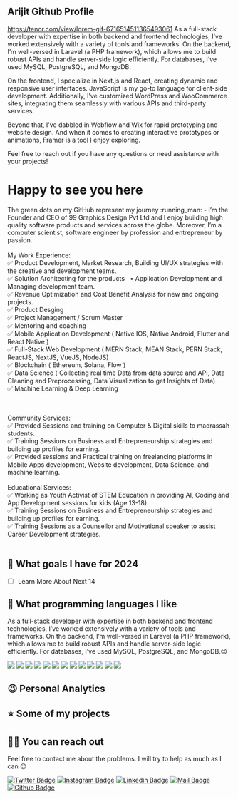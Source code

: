 ## Arijit Github Profile
https://tenor.com/view/lorem-gif-6716514511365493061
As a full-stack developer with expertise in both backend and frontend technologies, I’ve worked extensively with a variety of tools and frameworks. On the backend, I’m well-versed in Laravel (a PHP framework), which allows me to build robust APIs and handle server-side logic efficiently. For databases, I’ve used MySQL, PostgreSQL, and MongoDB.

On the frontend, I specialize in Next.js and React, creating dynamic and responsive user interfaces. JavaScript is my go-to language for client-side development. Additionally, I’ve customized WordPress and WooCommerce sites, integrating them seamlessly with various APIs and third-party services.

Beyond that, I’ve dabbled in Webflow and Wix for rapid prototyping and website design. And when it comes to creating interactive prototypes or animations, Framer is a tool I enjoy exploring.

Feel free to reach out if you have any questions or need assistance with your projects!
<p align="center"><h1>Happy to see you here</h1> The green dots on my GitHub represent my journey :running_man: - I’m the Founder and CEO of 99 Graphics Design Pvt Ltd and I enjoy building high quality software products and services across the globe. Moreover, I’m a computer scientist, software engineer by profession and entrepreneur by passion. 
<br/><br/>
My Work Experience:
<br/>
✅ Product Development, Market Research, Building UI/UX strategies with the creative and development teams.<br/>
✅ Solution Architecting for the products   • Application Development and Managing development team.<br/>
✅ Revenue Optimization and Cost Benefit Analysis for new and ongoing projects.<br/>
✅ Product Desging<br/>
✅ Project Management / Scrum Master<br/>
✅ Mentoring and coaching<br/>
✅ Mobile Application Development ( Native IOS, Native Android, Flutter and React Native )<br/>
✅ Full-Stack Web Development ( MERN Stack, MEAN Stack, PERN Stack, ReactJS, NextJS, VueJS, NodeJS)<br/>
✅ Blockchain ( Ethereum, Solana, Flow ) <br/>
✅ Data Science ( Collecting real time Data from data source and API, Data Cleaning and Preprocessing, Data Visualization to get Insights of Data)<br/>
✅ Machine Learning & Deep Learning

<br/><br/>
Community Services:<br/>
✅ Provided Sessions and training on Computer & Digital skills to madrassah students.<br/>
✅ Training Sessions on Business and Entrepreneurship strategies and building up profiles for earning. <br/>
✅ Provided sessions and Practical training on freelancing platforms in Mobile Apps development, Website development, Data Science, and machine learning.<br/>
<br/>
Educational Services:<br/>
✅ Working as Youth Activist of STEM Education in providing AI, Coding and App Development sessions for kids (Age 13-18).<br/>
✅ Training Sessions on Business and Entrepreneurship strategies and building up profiles for earning. <br/>
✅ Training Sessions as a Counsellor and Motivational speaker to assist Career Development strategies.<br/>
<br/>

## 🎯 What goals I have for 2024

- [ ] Learn More About Next 14

## 💖 What programming languages I like

As a full-stack developer with expertise in both backend and frontend technologies, I’ve worked extensively with a variety of tools and frameworks. On the backend, I’m well-versed in Laravel (a PHP framework), which allows me to build robust APIs and handle server-side logic efficiently. For databases, I’ve used MySQL, PostgreSQL, and MongoDB.😉


[![](https://img.shields.io/badge/laravel-F00?style=for-the-badge&logo=laravel&logoColor=white)]()
[![](https://img.shields.io/badge/php-AEB2D5?style=for-the-badge&logo=php&logoColor=black)]()
[![](https://img.shields.io/badge/react-132bb1?style=for-the-badge&logo=react&logoColor=white)]()
[![](https://img.shields.io/badge/wordpress-00749C?style=for-the-badge&logo=wordpress&logoColor=white)]()
[![](https://img.shields.io/badge/vue-42b883?style=for-the-badge&logo=vue.js&logoColor=white)]()
[![](https://img.shields.io/badge/node-3C873A?style=for-the-badge&logo=node.js&logoColor=white)]()
[![](https://img.shields.io/badge/html-e34c26?style=for-the-badge&logo=html5&logoColor=white)]()
[![](https://img.shields.io/badge/css-264de4?style=for-the-badge&logo=css3&logoColor=white)]()
[![](https://img.shields.io/badge/javascript-f0db4f?style=for-the-badge&logo=javascript&logoColor=white)]()
[![](https://img.shields.io/badge/figma-000?style=for-the-badge&logo=figma&logoColor=white)]()
[![](https://img.shields.io/badge/webflow-4150f7?style=for-the-badge&logo=webflow&logoColor=white)]()
[![](https://img.shields.io/badge/wix-000000?style=for-the-badge&logo=wix&logoColor=white)]()
[![](https://img.shields.io/badge/framer-000000?style=for-the-badge&logo=framer&logoColor=white)]()

## 😉 Personal Analytics


## ⭐ Some of my projects


## 🤙🏻 You can reach out

Feel free to contact me about the problems. I will try to help as much as I can 😉

[![Twitter Badge](https://img.shields.io/badge/twitter-1DA1F2?style=for-the-badge&logo=twitter&logoColor=white)]()
[![Instagram Badge](https://img.shields.io/badge/instagram-fb3958?style=for-the-badge&logo=instagram&logoColor=white)]()
[![Linkedin Badge](https://img.shields.io/badge/linkedin-%230077B5.svg?&style=for-the-badge&logo=linkedin&logoColor=white)]()
[![Mail Badge](https://img.shields.io/badge/email-c14438?style=for-the-badge&logo=Gmail&logoColor=white&link=mailto:avijit@99graphicsdesign.com)]()
[![Github Badge](https://img.shields.io/badge/github-333?style=for-the-badge&logo=github&logoColor=white)]()
